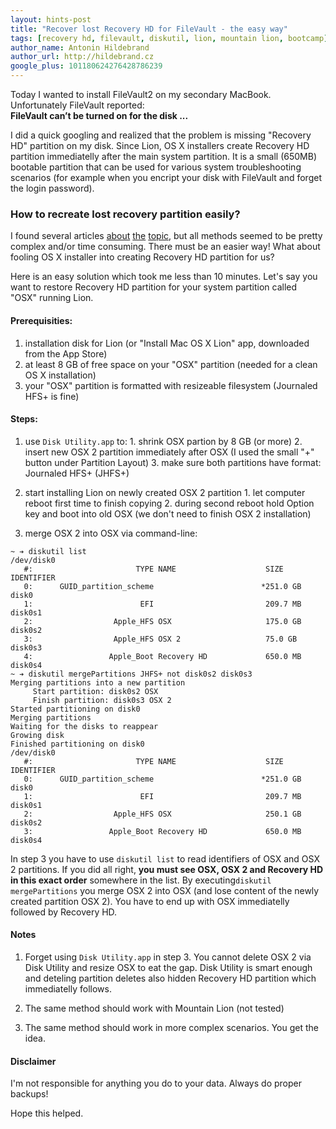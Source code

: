 ```yaml
---
layout: hints-post
title: "Recover lost Recovery HD for FileVault - the easy way"
tags: [recovery hd, filevault, diskutil, lion, mountain lion, bootcamp]
author_name: Antonin Hildebrand
author_url: http://hildebrand.cz
google_plus: 101180624276428786239
---
```


Today I wanted to install FileVault2 on my secondary MacBook. Unfortunately FileVault reported:<br>
**FileVault can’t be turned on for the disk ...**

I did a quick googling and realized that the problem is missing "Recovery HD" partition on my disk. Since Lion, OS X installers create Recovery HD partition immediatelly after the main system partition. It is a small (650MB) bootable partition that can be used for various system troubleshooting scenarios (for example when you encript your disk with FileVault and forget the login password).

### How to recreate lost recovery partition easily?

I found several articles [about](http://musings.silvertooth.us/2012/03/restoring-a-lost-recovery-partition-in-lion/) [the](http://www.dmitry-dulepov.com/2011/09/how-to-create-mac-os-x-lion-recovery.html) [topic](https://plus.google.com/108724035107725322855/posts/Y33cF3cJR9o), but all methods seemed to be pretty complex and/or time consuming. There must be an easier way! What about fooling OS X installer into creating Recovery HD partition for us? 

Here is an easy solution which took me less than 10 minutes. Let's say you want to restore Recovery HD partition for your system partition called "OSX" running Lion.

#### Prerequisities:

  1. installation disk for Lion (or "Install Mac OS X Lion" app, downloaded from the App Store)
  2. at least 8 GB of free space on your "OSX" partition (needed for a clean OS X installation)
  3. your "OSX" partition is formatted with resizeable filesystem (Journaled HFS+ is fine)

#### Steps:

  1. use `Disk Utility.app` to:
    1. shrink OSX partion by 8 GB (or more)
    2. insert new OSX 2 partition immediately after OSX (I used the small "+" button under Partition Layout)
    3. make sure both partitions have format: Journaled HFS+ (JHFS+)

  2. start installing Lion on newly created OSX 2 partition
  	1. let computer reboot first time to finish copying
  	2. during second reboot hold Option key and boot into old OSX (we don't need to finish OSX 2 installation)

  3. merge OSX 2 into OSX via command-line:
	
	~ ➔ diskutil list
	/dev/disk0
	   #:                       TYPE NAME                    SIZE       IDENTIFIER
	   0:      GUID_partition_scheme                        *251.0 GB   disk0
	   1:                        EFI                         209.7 MB   disk0s1
	   2:                  Apple_HFS OSX                     175.0 GB   disk0s2
	   3:                  Apple_HFS OSX 2                   75.0 GB    disk0s3
	   4:                 Apple_Boot Recovery HD             650.0 MB   disk0s4
	~ ➔ diskutil mergePartitions JHFS+ not disk0s2 disk0s3
	Merging partitions into a new partition
	     Start partition: disk0s2 OSX
	     Finish partition: disk0s3 OSX 2
	Started partitioning on disk0
	Merging partitions
	Waiting for the disks to reappear
	Growing disk
	Finished partitioning on disk0
	/dev/disk0
	   #:                       TYPE NAME                    SIZE       IDENTIFIER
	   0:      GUID_partition_scheme                        *251.0 GB   disk0
	   1:                        EFI                         209.7 MB   disk0s1
	   2:                  Apple_HFS OSX                     250.1 GB   disk0s2
	   3:                 Apple_Boot Recovery HD             650.0 MB   disk0s4



In step 3 you have to use `diskutil list` to read identifiers of OSX and OSX 2 partitions. If you did all right, **you must see OSX, OSX 2 and Recovery HD in this exact order** somewhere in the list. By executing`diskutil mergePartitions` you merge OSX 2 into OSX (and lose content of the newly created partition OSX 2). You have to end up with OSX immediatelly followed by Recovery HD.

#### Notes

1. Forget using `Disk Utility.app` in step 3. You cannot delete OSX 2 via Disk Utility and resize OSX to eat the gap. Disk Utility is smart enough and deteling partition deletes also hidden Recovery HD partition which immediatelly follows.

2. The same method should work with Mountain Lion (not tested)

3. The same method should work in more complex scenarios. You get the idea.

#### Disclaimer

I'm not responsible for anything you do to your data. Always do proper backups!

Hope this helped.